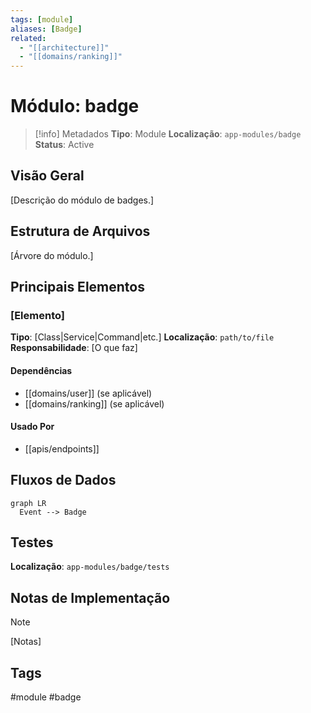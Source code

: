 ```yaml
---
tags: [module]
aliases: [Badge]
related:
  - "[[architecture]]"
  - "[[domains/ranking]]"
---
```


# Módulo: badge

> [!info] Metadados
> **Tipo**: Module
> **Localização**: `app-modules/badge`
> **Status**: Active

## Visão Geral
[Descrição do módulo de badges.]

## Estrutura de Arquivos
[Árvore do módulo.]

## Principais Elementos

### [Elemento]
**Tipo**: [Class|Service|Command|etc.]
**Localização**: `path/to/file`
**Responsabilidade**: [O que faz]

#### Dependências
- [[domains/user]] (se aplicável)
- [[domains/ranking]] (se aplicável)

#### Usado Por
- [[apis/endpoints]]

## Fluxos de Dados
```mermaid
graph LR
  Event --> Badge
```

## Testes
**Localização**: `app-modules/badge/tests`

## Notas de Implementação
> [!note]
> [Notas]

## Tags
#module #badge